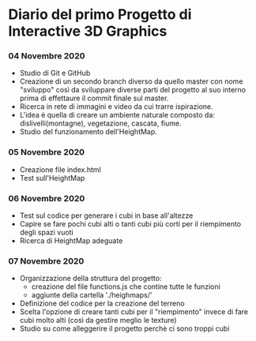 # Diario del primo Progetto di Interactive 3D Graphics

### 04 Novembre 2020

- Studio di Git e GitHub
- Creazione di un secondo branch diverso da quello master con nome "sviluppo" così da sviluppare diverse parti del progetto al suo interno prima di effettaure il commit finale sul master.
- Ricerca in rete di immagini e video da cui trarre ispirazione. 
- L'idea è quella di creare un ambiente naturale composto da: dislivelli(montagne), vegetazione, cascata, fiume. 
- Studio del funzionamento dell'HeightMap.

### 05 Novembre 2020 

- Creazione file index.html
- Test sull'HeightMap

### 06 Novembre 2020 

- Test sul codice per generare i cubi in base all'altezze
- Capire se fare pochi cubi alti o tanti cubi più corti per il riempimento degli spazi vuoti
- Ricerca di HeightMap adeguate

### 07 Novembre 2020 

- Organizzazione della struttura del progetto: 
    - creazione del file functions.js che contine tutte le funzioni 
    - aggiunte della cartella './heighmaps/'
- Definizione del codice per la creazione del terreno
- Scelta l'opzione di creare tanti cubi per il "riempimento" invece di fare cubi molto alti (così da gestire meglio le texture)
- Studio su come alleggerire il progetto perchè ci sono troppi cubi
